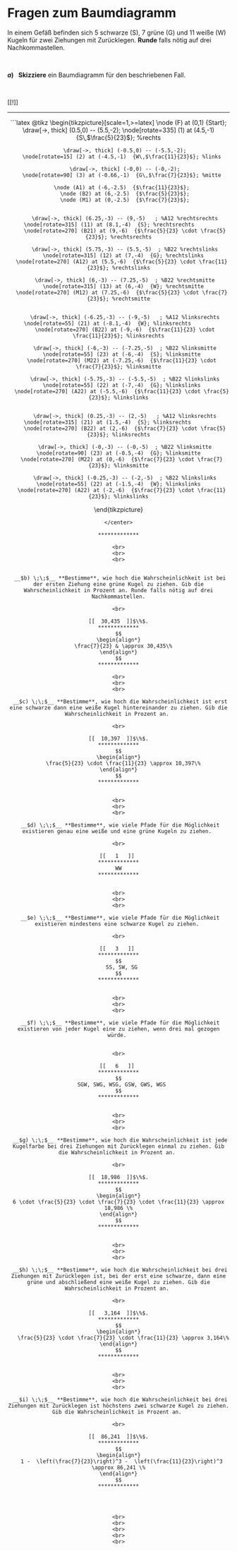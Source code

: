 <!--
version:  0.0.1

language: de

@style
input {
    text-align: center;
}
@end

formula: \carry   \textcolor{red}{\scriptsize #1}
formula: \digit   \rlap{\carry{#1}}\phantom{#2}#2
formula: \permil  \text{‰}

import: https://raw.githubusercontent.com/LiaTemplates/Tikz-Jax/main/README.md

script: https://cdn.jsdelivr.net/gh/LiaTemplates/Tikz-Jax@main/dist/index.js


tags: Baumdiagramm, Binomialverteilung, sehr leicht, sehr niedrig, Bestimme, Skizziere

comment: Bestimme mithilfe eines Baumdiagramms die Wahrscheinlichkeiten für Ereignisse und Ergebnisse.

author: Martin Lommatzsch

-->




# Fragen zum Baumdiagramm

In einem Gefäß befinden sich 5 schwarze (S), 7 grüne (G) und 11 weiße (W) Kugeln für zwei Ziehungen mit Zurücklegen. **Runde** falls nötig auf drei Nachkommastellen.


<br>


 __$a) \;\;$__ **Skizziere** ein Baumdiagramm für den beschriebenen Fall. 

<br>

[[!]]
<script>true</script>
*************

<center>
```latex  @tikz 
\begin{tikzpicture}[scale=1,>=latex]
\node (F) at (0,1)  {Start};
		\draw[->, thick] (0.5,0) -- (5.5,-2);
	  \node[rotate=335] (1) at (4.5,-1)  {S\,$\frac{5}{23}$}; %rechts	
		
		\draw[->, thick] (-0.5,0) -- (-5.5,-2);
	  \node[rotate=15] (2) at (-4.5,-1)  {W\,$\frac{11}{23}$}; %links
		
		\draw[->, thick] (-0,0) -- (-0,-2);
	  \node[rotate=90] (3) at (-0.66,-1)  {G\,$\frac{7}{23}$}; %mitte
		
	  \node (A1) at (-6,-2.5)  {$\frac{11}{23}$};
		\node (B2) at (6,-2.5)  {$\frac{5}{23}$};
		\node (M1) at (0,-2.5)  {$\frac{7}{23}$};
		 
		
		\draw[->, thick] (6.25,-3) -- (9,-5)   ; %A12 %rechtsrechts
		\node[rotate=315] (11) at (8.1,-4)  {S}; %rechtsrechts			
		\node[rotate=270] (B21) at (9,-6)  {$\frac{5}{23} \cdot \frac{5}{23}$}; %rechtsrechts
		 
		\draw[->, thick] (5.75,-3) -- (5.5,-5)  ; %B22 %rechtslinks
		\node[rotate=315] (12) at (7,-4)  {G}; %rechtslinks	
	  \node[rotate=270] (A12) at (5.5,-6)  {$\frac{5}{23} \cdot \frac{11}{23}$}; %rechtslinks
		 
		\draw[->, thick] (6,-3) -- (7.25,-5)  ; %B22 %rechtsmitte
		\node[rotate=315] (13) at (6,-4)  {W}; %rechtsmitte	
	  \node[rotate=270] (M12) at (7.25,-6)  {$\frac{5}{23} \cdot \frac{7}{23}$}; %rechtsmitte
		
				
		\draw[->, thick] (-6.25,-3) -- (-9,-5)   ; %A12 %linksrechts
		\node[rotate=55] (21) at (-8.1,-4)  {W}; %linksrechts			
		\node[rotate=270] (B22) at (-9,-6)  {$\frac{11}{23} \cdot \frac{11}{23}$}; %linksrechts
		
		\draw[->, thick] (-6,-3) -- (-7.25,-5)  ; %B22 %linksmitte
		\node[rotate=55] (23) at (-6,-4)  {S}; %linksmitte	
	  \node[rotate=270] (M22) at (-7.25,-6)  {$\frac{11}{23} \cdot \frac{7}{23}$}; %linksmitte
		 
		\draw[->, thick] (-5.75,-3) -- (-5.5,-5)  ; %B22 %linkslinks
		\node[rotate=55] (22) at (-7,-4)  {G}; %linkslinks	
	  \node[rotate=270] (A22) at (-5.5,-6)  {$\frac{11}{23} \cdot \frac{5}{23}$}; %linkslinks
		
				
		\draw[->, thick] (0.25,-3) -- (2,-5)   ; %A12 %linksrechts
		\node[rotate=315] (21) at (1.5,-4)  {S}; %linksrechts			
		\node[rotate=270] (B22) at (2,-6)  {$\frac{7}{23} \cdot \frac{5}{23}$}; %linksrechts
		
		\draw[->, thick] (-0,-3) -- (-0,-5)  ; %B22 %linksmitte
		\node[rotate=90] (23) at (-0.5,-4)  {G}; %linksmitte	
	  \node[rotate=270] (M22) at (0,-6)  {$\frac{7}{23} \cdot \frac{7}{23}$}; %linksmitte
		 
		\draw[->, thick] (-0.25,-3) -- (-2,-5)  ; %B22 %linkslinks
		\node[rotate=55] (22) at (-1.5,-4)  {W}; %linkslinks	
	  \node[rotate=270] (A22) at (-2,-6)  {$\frac{7}{23} \cdot \frac{11}{23}$}; %linkslinks
		 
\end{tikzpicture} 
```
</center>

*************

<br>
<br>
<br>


 __$b) \;\;$__ **Bestimme**, wie hoch die Wahrscheinlichkeit ist bei der ersten Ziehung eine grüne Kugel zu ziehen. Gib die Wahrscheinlichkeit in Prozent an. Runde falls nötig auf drei Nachkommastellen.

<br>

[[  30,435  ]]$\%$.
*************
$$
\begin{align*}
   \frac{7}{23} & \approx 30,435\%
\end{align*}
$$
*************

<br>
<br>
<br>

 __$c) \;\;$__ **Bestimme**, wie hoch die Wahrscheinlichkeit ist erst eine schwarze dann eine weiße Kugel hintereinander zu ziehen. Gib die Wahrscheinlichkeit in Prozent an. 

<br>

[[  10,397  ]]$\%$.
*************
$$
\begin{align*}
   \frac{5}{23} \cdot \frac{11}{23} \approx 10,397\%
\end{align*}
$$
*************


<br>
<br>
<br>

 __$d) \;\;$__ **Bestimme**, wie viele Pfade für die Möglichkeit existieren genau eine weiße und eine grüne Kugeln zu ziehen. 

<br>

[[   1   ]] 
*************
WW
*************


<br>
<br>
<br>

 __$e) \;\;$__ **Bestimme**, wie viele Pfade für die Möglichkeit existieren mindestens eine schwarze Kugel zu ziehen. 

<br>

[[   3   ]] 
*************
$$
  SS, SW, SG
$$
*************


<br>
<br>
<br>

 __$f) \;\;$__ **Bestimme**, wie viele Pfade für die Möglichkeit existieren von jeder Kugel eine zu ziehen, wenn drei mal gezogen würde. 


<br>

[[   6   ]] 
*************
$$
  SGW, SWG, WSG, GSW, GWS, WGS
$$
*************


<br>
<br>
<br>

 __$g) \;\;$__ **Bestimme**, wie hoch die Wahrscheinlichkeit ist jede Kugelfarbe bei drei Ziehungen mit Zurücklegen einmal zu ziehen. Gib die Wahrscheinlichkeit in Prozent an. 

<br>

[[  18,986  ]]$\%$.
*************
$$
\begin{align*}
6 \cdot \frac{5}{23} \cdot \frac{7}{23} \cdot \frac{11}{23} \approx 18,986 \%
\end{align*}
$$
*************


<br>
<br>
<br>

 __$h) \;\;$__ **Bestimme**, wie hoch die Wahrscheinlichkeit bei drei Ziehungen mit Zurücklegen ist, bei der erst eine schwarze, dann eine grüne und abschließend eine weiße Kugel zu ziehen. Gib die Wahrscheinlichkeit in Prozent an. 

<br>

[[   3,164  ]]$\%$.
*************
$$
\begin{align*}
   \frac{5}{23} \cdot \frac{7}{23} \cdot \frac{11}{23} \approx 3,164\%
\end{align*}
$$
*************


<br>
<br>
<br>

 __$i) \;\;$__ **Bestimme**, wie hoch die Wahrscheinlichkeit bei drei Ziehungen mit Zurücklegen ist höchstens zwei schwarze Kugel zu ziehen. Gib die Wahrscheinlichkeit in Prozent an. 

<br>

[[  86,241  ]]$\%$.
*************
$$
\begin{align*}
  1 -  \left(\frac{7}{23}\right)^3 -  \left(\frac{11}{23}\right)^3 \approx 86,241 \%
\end{align*}
$$
*************

 


<br>
<br>
<br>
<br>
<br>